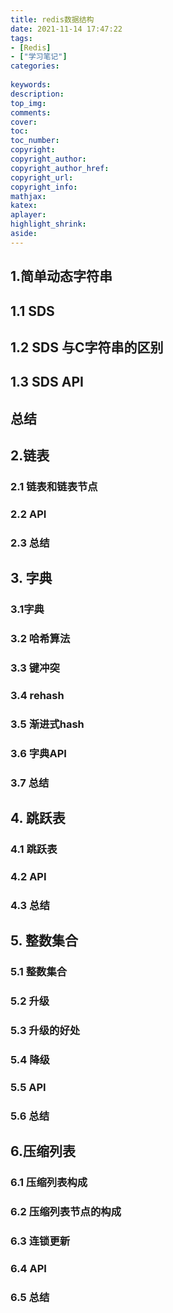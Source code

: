 ```yaml
---
title: redis数据结构
date: 2021-11-14 17:47:22
tags:
- [Redis]
- ["学习笔记"]
categories:
 
keywords:
description:
top_img:
comments:
cover:
toc:
toc_number:
copyright:
copyright_author:
copyright_author_href:
copyright_url:
copyright_info:
mathjax:
katex:
aplayer:
highlight_shrink:
aside:
---
```




## 1.简单动态字符串

## 1.1 SDS

## 1.2 SDS 与C字符串的区别

## 1.3 SDS API

## 总结

## 2.链表

### 2.1 链表和链表节点

### 2.2 API

### 2.3 总结

## 3. 字典

### 3.1字典

### 3.2 哈希算法

### 3.3 键冲突

### 3.4 rehash

### 3.5 渐进式hash

### 3.6 字典API

### 3.7 总结

## 4. 跳跃表

### 4.1 跳跃表

### 4.2 API

### 4.3 总结

## 5. 整数集合

### 5.1 整数集合

### 5.2 升级

### 5.3 升级的好处



### 5.4 降级 

### 5.5 API 

### 5.6 总结

## 6.压缩列表

### 6.1 压缩列表构成 

### 6.2 压缩列表节点的构成

### 6.3 连锁更新

### 6.4 API

### 6.5 总结



